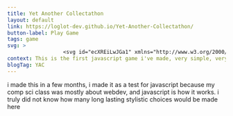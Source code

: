 ```yaml
---
title: Yet Another Collectathon
layout: default
link: https://loglot-dev.github.io/Yet-Another-Collectathon/
button-label: Play Game
tags: game
svg: >
                  <svg id="ecXREiLwJGa1" xmlns="http://www.w3.org/2000/svg" xmlns:xlink="http://www.w3.org/1999/xlink" viewBox="50 30 170 100" shape-rendering="geometricPrecision" text-rendering="geometricPrecision"><ellipse rx="69.784042" ry="69.784042" transform="matrix(.768937 0 0 0.768937 120.677304 87.401931)" fill="rgba(210,219,237,0)" stroke="#000" stroke-width="10"/><ellipse rx="37.464705" ry="37.464705" transform="matrix(.426083 0 0 0.426083 190.29991 33.742399)" fill="rgba(210,219,237,0)" stroke="#000" stroke-width="10"/></svg>
context: This is the first javascript game i've made, very simple, very bad.
blogTag: YAC
---
```

i made this in a few months, i made it as a test for javascript because my comp sci class was mostly about webdev, and javascript is how it works. i truly did not know how many long lasting stylistic choices would be made here